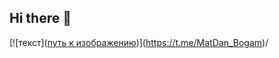 ## Hi there 👋
[![текст]([путь к изображению](https://sun9-65.userapi.com/impg/6ugz2Q2BQrzGHhxsKF7BOYI8gHeuTt3YWQ82BA/jBsWMBWgw90.jpg?size=807x422&quality=96&sign=ba098bc997572b742df6991ea757669d&c_uniq_tag=h779RKxXk9zJT56diOS7uaekFG1Y-WtFmO9h3p-U0XY&type=album))](https://t.me/MatDan_Bogam)/
<!--
**Mat-Dan-kubezor/Mat-Dan-kubezor** is a ✨ _special_ ✨ repository because its `README.md` (this file) appears on your GitHub profile.

Here are some ideas to get you started:

- 🔭 I’m currently working on ...
- 🌱 I’m currently learning ...
- 👯 I’m looking to collaborate on ...
- 🤔 I’m looking for help with ...
- 💬 Ask me about ...
- 📫 How to reach me: ...
- 😄 Pronouns: ...
- ⚡ Fun fact: ...
-->
